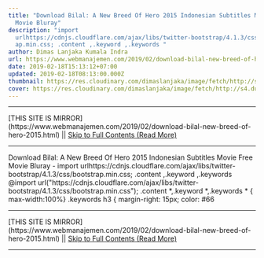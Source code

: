 ```yaml
---
title: "Download Bilal: A New Breed Of Hero 2015 Indonesian Subtitles Movie Free
  Movie Bluray"
description: "import
  urlhttps://cdnjs.cloudflare.com/ajax/libs/twitter-bootstrap/4.1.3/css/bootstr\
  ap.min.css; .content ,.keyword ,.keywords "
author: Dimas Lanjaka Kumala Indra
url: https://www.webmanajemen.com/2019/02/download-bilal-new-breed-of-hero-2015.html
date: 2019-02-18T15:13:12+07:00
updated: 2019-02-18T08:13:00.000Z
thumbnail: https://res.cloudinary.com/dimaslanjaka/image/fetch/http://s4.dunia21.org/wp-content/uploads/2018/03/film-bilal-a-new-breed-of-hero-2018.jpg
cover: https://res.cloudinary.com/dimaslanjaka/image/fetch/http://s4.dunia21.org/wp-content/uploads/2018/03/film-bilal-a-new-breed-of-hero-2018.jpg
---
```


<hr/> [THIS SITE IS MIRROR](https://www.webmanajemen.com/2019/02/download-bilal-new-breed-of-hero-2015.html) || <a href="https://www.webmanajemen.com/2019/02/download-bilal-new-breed-of-hero-2015.html" rel="follow" class="button" id="read-more">Skip to Full Contents (Read More)</a> <hr/> Download Bilal: A New Breed Of Hero 2015 Indonesian Subtitles Movie Free Movie Bluray - import urlhttps://cdnjs.cloudflare.com/ajax/libs/twitter-bootstrap/4.1.3/css/bootstrap.min.css; .content ,.keyword ,.keywords  @import url("https://cdnjs.cloudflare.com/ajax/libs/twitter-bootstrap/4.1.3/css/bootstrap.min.css");  .content *,.keyword *,.keywords * { max-width:100%}  .keywords h3 { margin-right: 15px; color: #66 <hr/> [THIS SITE IS MIRROR](https://www.webmanajemen.com/2019/02/download-bilal-new-breed-of-hero-2015.html) || <a href="https://www.webmanajemen.com/2019/02/download-bilal-new-breed-of-hero-2015.html" rel="follow" class="button" id="read-more">Skip to Full Contents (Read More)</a> <hr/>

<script>
    if (location.host.includes('dimaslanjaka12')) {
      location.replace('https://www.webmanajemen.com/2019/02/download-bilal-new-breed-of-hero-2015.html');
    }
  </script>